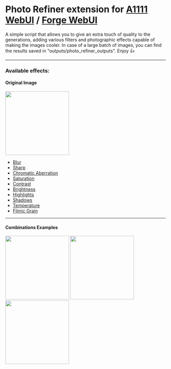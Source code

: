 # Photo Refiner extension for [A1111 WebUI](https://github.com/AUTOMATIC1111/stable-diffusion-webui) / [Forge WebUI](https://github.com/lllyasviel/stable-diffusion-webui-forge)
A simple script that allows you to give an extra touch of quality to the generations, adding various filters and photographic effects capable of making the images cooler.
In case of a large batch of images, you can find the results saved in "outputs/photo_refiner_outputs".
Enjoy 👍

---
### Available effects:

#### Original Image
<img src="https://i.imgur.com/a1R3zgX.png" width="200"/> 

- [Blur](https://i.imgur.com/9DqcNhr.png)
- [Sharp](https://i.imgur.com/HdvO6J0.png)
- [Chromatic Aberration](https://i.imgur.com/vszi1dg.png)
- [Saturation](https://i.imgur.com/8U7dktc.png)
- [Contrast](https://i.imgur.com/IYhVLdm.png)
- [Brightness](https://i.imgur.com/NqP0xyw.png)
- [Highlights](https://i.imgur.com/Ff249P6.png)
- [Shadows](https://i.imgur.com/HiGoTtV.png)
- [Temperature](https://i.imgur.com/T61MhiW.png)
- [Filmic Grain](https://i.imgur.com/YdTNrdU.png)
---

#### Combinations Examples

<img src="https://i.imgur.com/aafcTw0.png" width="200"/> <img src="https://i.imgur.com/1cds2s6.png" width="200"/> <img src="https://i.imgur.com/SzPlVUM.png" width="200"/> 


